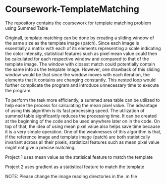 # Coursework-TemplateMatching
The repository contains the coursework for template matching problem using Summed Table 

Originall, template matching can be done by creating a sliding window of the same size as the template image (patch). Since each image is essentially a matrix with each of its elements representing a scale indicating the color intensity, statistical features such as pixel mean value could then be calculated for each respective window and compared to that of the template image. The window with closest match could potentially contain the same info as the template image.
However, one drawback of this sliding window would be that since the window moves with each iteration, the elements that it contains are changing constantly. This nested loop would further complicate the program and introduce unnecessary time to execute the program.

To perform the task more efficiently, a summed area table can be utilized to help ease the process for calculating the mean pixel value. The advantage of using this algorithm is its fast processing speed. The utilization of summed table significantly reduces the processing time. It can be created at the beginning of the code and be used anywhere later on in the code. On top of that, the idea of using mean pixel value also helps save time because it is a very simple operation.
One of the weaknesses of this algorithm is that, if the reference image and template image (patch) are both statistically invariant across all their pixels, statistical features such as mean pixel value might not give a precise matching.

Project 1 uses mean value as the statisical feature to match the template

Project 2 uses gradient as a statistical feature to match the template

NOTE:
Please change the image reading directories in the .m file
